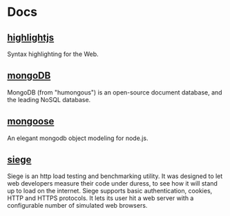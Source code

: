 Docs
====

[highlightjs](http://highlightjs.org/)
--------------------------------------
Syntax highlighting for the Web.

[mongoDB](https://www.mongodb.org/)
-----------------------------------
MongoDB (from "humongous") is an open-source document database, and the leading NoSQL database.

[mongoose](http://mongoosejs.com/)
----------------------------------
An elegant mongodb object modeling for node.js.

[siege](http://www.joedog.org/siege-home/)
------------------------------------------
Siege is an http load testing and benchmarking utility. It was designed to let web developers measure their code under duress, to see how it will stand up to load on the internet. Siege supports basic authentication, cookies, HTTP and HTTPS protocols. It lets its user hit a web server with a configurable number of simulated web browsers.




